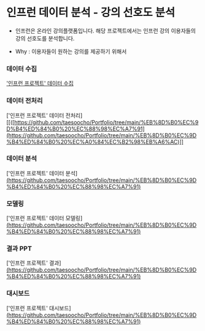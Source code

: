 # 인프런 데이터 분석 - 강의 선호도 분석

* 인프런은 온라인 강의플랫폼입니다. 해당 프로젝트에서는 인프런 강의 이용자들의 강의 선호도를 분석합니다.

* Why : 이용자들이 원하는 강의를 제공하기 위해서
        
### 데이터 수집
['인프런 프로젝트' 데이터 수집](https://github.com/taesoocho/Portfolio/tree/main/%EB%8D%B0%EC%9D%B4%ED%84%B0%20%EC%88%98%EC%A7%91)

### 데이터 전처리
['인프런 프로젝트' 데이터 전처리][[([https://github.com/taesoocho/Portfolio/tree/main/%EB%8D%B0%EC%9D%B4%ED%84%B0%20%EC%88%98%EC%A7%91](https://github.com/taesoocho/Portfolio/tree/main/%EB%8D%B0%EC%9D%B4%ED%84%B0%20%EC%A0%84%EC%B2%98%EB%A6%AC)]]

### 데이터 분석
['인프런 프로젝트' 데이터 분석][(https://github.com/taesoocho/Portfolio/tree/main/%EB%8D%B0%EC%9D%B4%ED%84%B0%20%EC%88%98%EC%A7%91)](https://github.com/taesoocho/Portfolio/tree/main/%EB%8D%B0%EC%9D%B4%ED%84%B0%20%EB%B6%84%EC%84%9D)

### 모델링
['인프런 프로젝트' 데이터 모델링][(https://github.com/taesoocho/Portfolio/tree/main/%EB%8D%B0%EC%9D%B4%ED%84%B0%20%EC%88%98%EC%A7%91)](https://github.com/taesoocho/Portfolio/tree/main/%EB%AA%A8%EB%8D%B8%EB%A7%81)

### 결과 PPT
['인프런 프로젝트' 결과][(https://github.com/taesoocho/Portfolio/tree/main/%EB%8D%B0%EC%9D%B4%ED%84%B0%20%EC%88%98%EC%A7%91)](https://github.com/taesoocho/Portfolio/blob/main/ppt.pdf)

### 대시보드
['인프런 프로젝트' 대시보드][(https://github.com/taesoocho/Portfolio/tree/main/%EB%8D%B0%EC%9D%B4%ED%84%B0%20%EC%88%98%EC%A7%91)](https://github.com/taesoocho/Portfolio/blob/main/%EC%9D%B8%ED%94%84%EB%9F%B0%20%EB%8C%80%EC%8B%9C%EB%B3%B4%EB%93%9C%20README.md)
